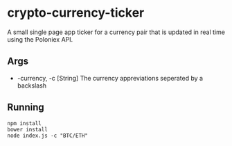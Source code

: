 # crypto-currency-ticker
A small single page app ticker for a currency pair that is updated in real time using the Poloniex API.

## Args
- -currency, -c [String] The currency appreviations seperated by a backslash

## Running
```
npm install
bower install   
node index.js -c "BTC/ETH"
```